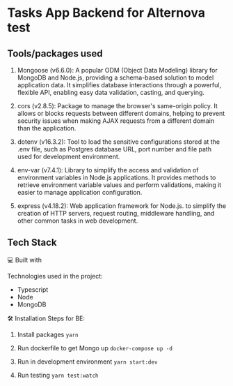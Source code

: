 # Tasks App Backend for Alternova test

## Tools/packages used

1. Mongoose (v6.6.0): A popular ODM (Object Data Modeling) library for MongoDB and Node.js, providing a schema-based solution to model application data. It simplifies database interactions through a powerful, flexible API, enabling easy data validation, casting, and querying.

2. cors (v2.8.5): Package to manage the browser's same-origin policy. It allows or blocks requests between different domains, helping to prevent security issues when making AJAX requests from a different domain than the application.

3. dotenv (v16.3.2): Tool to load the sensitive configurations stored at the .env file, such as Postgres database URL, port number and file path used for development environment.

4. env-var (v7.4.1): Library to simplify the access and validation of environment variables in Node.js applications. It provides methods to retrieve environment variable values and perform validations, making it easier to manage application configuration.

5. express (v4.18.2): Web application framework for Node.js. to simplify the creation of HTTP servers, request routing, middleware handling, and other common tasks in web development.

## Tech Stack

💻 Built with

Technologies used in the project:

* Typescript
* Node
* MongoDB

🛠️ Installation Steps for BE:

1. Install packages ```yarn```

2. Run dockerfile to get Mongo up ```docker-compose up -d```

3. Run in development environment ```yarn start:dev```

4. Run testing ```yarn test:watch```
